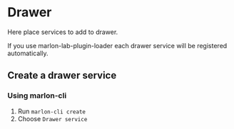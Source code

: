# Drawer

Here place services to add to drawer.

If you use marlon-lab-plugin-loader each drawer service will be registered automatically.

## Create a drawer service

### Using marlon-cli

1. Run `marlon-cli create`
2. Choose `Drawer service`
